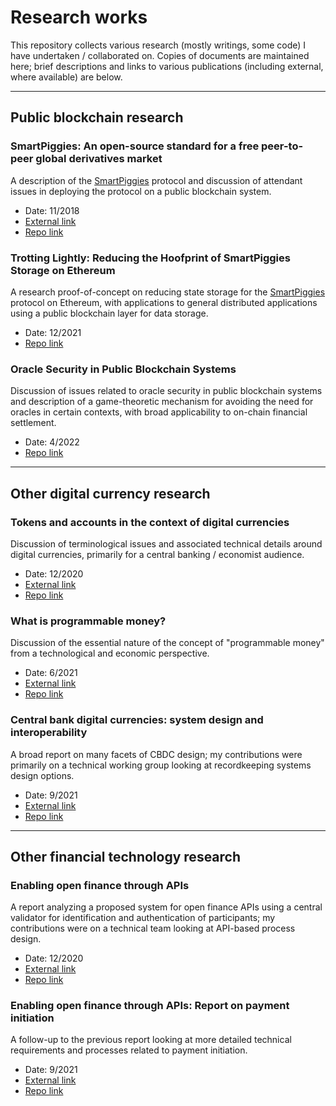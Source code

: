# Research works

This repository collects various research (mostly writings, some code) I have undertaken / collaborated on. Copies of documents are maintained here; brief descriptions and links to various publications (including external, where available) are below.

---

## Public blockchain research

### SmartPiggies: An open-source standard for a free peer-to-peer global derivatives market

A description of the [SmartPiggies](https://www.smartpiggies.com/) protocol and discussion of attendant issues in deploying the protocol on a public blockchain system.

* Date: 11/2018
* [External link](https://cca69aa5-c0a4-4483-966f-7f0855e30730.filesusr.com/ugd/ecf251_ad91e36ff98842bfab969570a19c54be.pdf)
* [Repo link](https://github.com/cs79/research/blob/main/works/SmartPiggies.pdf)

### Trotting Lightly: Reducing the Hoofprint of SmartPiggies Storage on Ethereum

A research proof-of-concept on reducing state storage for the [SmartPiggies](https://www.smartpiggies.com/) protocol on Ethereum, with applications to general distributed applications using a public blockchain layer for data storage.

* Date: 12/2021
* [Repo link](https://github.com/cs79/research/blob/main/works/Trotting%20Lightly.pdf)

### Oracle Security in Public Blockchain Systems

Discussion of issues related to oracle security in public blockchain systems and description of a game-theoretic mechanism for avoiding the need for oracles in certain contexts, with broad applicability to on-chain financial settlement.

* Date: 4/2022
* [Repo link](https://github.com/cs79/research/blob/main/works/Oracle%20Security%20in%20Public%20Blockchain%20Systems.pdf)

---

## Other digital currency research

### Tokens and accounts in the context of digital currencies

Discussion of terminological issues and associated technical details around digital currencies, primarily for a central banking / economist audience.

* Date: 12/2020
* [External link](https://www.federalreserve.gov/econres/notes/feds-notes/tokens-and-accounts-in-the-context-of-digital-currencies-122320.html)
* [Repo link](https://github.com/cs79/research/blob/main/works/Tokens%20and%20accounts%20in%20the%20context%20of%20digital%20currencies.pdf)

### What is programmable money?

Discussion of the essential nature of the concept of "programmable money" from a technological and economic perspective.

* Date: 6/2021
* [External link](https://www.federalreserve.gov/econres/notes/feds-notes/what-is-programmable-money-20210623.html)
* [Repo link](https://github.com/cs79/research/blob/main/works/What%20is%20programmable%20money.pdf)

### Central bank digital currencies: system design and interoperability

A broad report on many facets of CBDC design; my contributions were primarily on a technical working group looking at recordkeeping systems design options.

* Date: 9/2021
* [External link](https://www.bis.org/publ/othp42_system_design.pdf)
* [Repo link](https://github.com/cs79/research/blob/main/works/Central%20bank%20digital%20currencies%20-%20system%20design%20and%20interoperability.pdf)

---

## Other financial technology research

### Enabling open finance through APIs

A report analyzing a proposed system for open finance APIs using a central validator for identification and authentication of participants; my contributions were on a technical team looking at API-based process design.

* Date: 12/2020
* [External link](https://www.bis.org/publ/othp36.pdf)
* [Repo link](https://github.com/cs79/research/blob/main/works/Enabling%20open%20finance%20through%20APIs.pdf)

### Enabling open finance through APIs: Report on payment initiation

A follow-up to the previous report looking at more detailed technical requirements and processes related to payment initiation.

* Date: 9/2021
* [External link](https://www.bis.org/publ/othp41.pdf)
* [Repo link](https://github.com/cs79/research/blob/main/works/Enabling%20open%20finance%20through%20APIs%20-%20Report%20on%20payment%20initiation.pdf)
